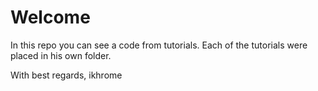 Welcome
================
In this repo you can see a code from tutorials. Each of the tutorials were placed in his own folder.

With best regards, ikhrome

